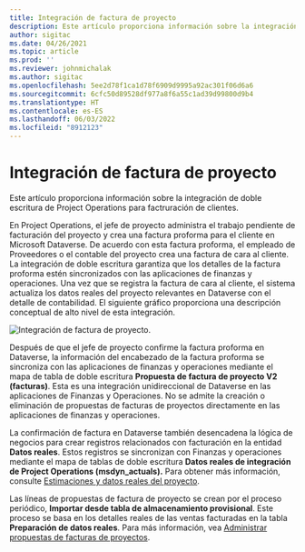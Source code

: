 ```yaml
---
title: Integración de factura de proyecto
description: Este artículo proporciona información sobre la integración de doble escritura de Project Operations para factruración de clientes.
author: sigitac
ms.date: 04/26/2021
ms.topic: article
ms.prod: ''
ms.reviewer: johnmichalak
ms.author: sigitac
ms.openlocfilehash: 5ee2d78f1ca1d78f6909d9995a92ac301f06d6a6
ms.sourcegitcommit: 6cfc50d89528df977a8f6a55c1ad39d99800d9b4
ms.translationtype: HT
ms.contentlocale: es-ES
ms.lasthandoff: 06/03/2022
ms.locfileid: "8912123"
---
```

# <a name="project-invoice-integration"></a>Integración de factura de proyecto

Este artículo proporciona información sobre la integración de doble escritura de Project Operations para factruración de clientes.

En Project Operations, el jefe de proyecto administra el trabajo pendiente de facturación del proyecto y crea una factura proforma para el cliente en Microsoft Dataverse. De acuerdo con esta factura proforma, el empleado de Proveedores o el contable del proyecto crea una factura de cara al cliente. La integración de doble escritura garantiza que los detalles de la factura proforma estén sincronizados con las aplicaciones de finanzas y operaciones. Una vez que se registra la factura de cara al cliente, el sistema actualiza los datos reales del proyecto relevantes en Dataverse con el detalle de contabilidad. El siguiente gráfico proporciona una descripción conceptual de alto nivel de esta integración.

   ![Integración de factura de proyecto.](./media/DW5Invoicing.png)

Después de que el jefe de proyecto confirme la factura proforma en Dataverse, la información del encabezado de la factura proforma se sincroniza con las aplicaciones de finanzas y operaciones mediante el mapa de tabla de doble escritura **Propuesta de factura de proyecto V2 (facturas)**. Esta es una integración unidireccional de Dataverse en las aplicaciones de Finanzas y Operaciones. No se admite la creación o eliminación de propuestas de facturas de proyectos directamente en las aplicaciones de finanzas y operaciones.

La confirmación de factura en Dataverse también desencadena la lógica de negocios para crear registros relacionados con facturación en la entidad **Datos reales**. Estos registros se sincronizan con Finanzas y operaciones mediante el mapa de tablas de doble escritura **Datos reales de integración de Project Operations (msdyn\_actuals).** Para obtener más información, consulte [Estimaciones y datos reales del proyecto](resource-dual-write-estimates-actuals.md). 

Las líneas de propuestas de factura de proyecto se crean por el proceso periódico, **Importar desde tabla de almacenamiento provisional**. Este proceso se basa en los detalles reales de las ventas facturadas en la tabla **Preparación de datos reales**. Para más información, vea [Administrar propuestas de facturas de proyectos](../invoicing/format-update-project-invoice-proposals.md#create-project-invoice-proposals). 
